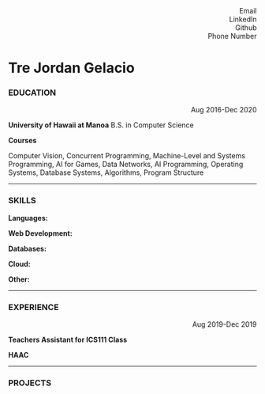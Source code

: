 <div align="right">Email</div>
<div align="right">LinkedIn</div>
<div align="right">Github</div>
<div align="right">Phone Number</div>

# Tre Jordan Gelacio

### EDUCATION

<div align="right">Aug 2016-Dec 2020</div>

**University of Hawaii at Manoa**
B.S. in Computer Science

**Courses**

Computer Vision, Concurrent Programming, Machine-Level and Systems Programming, AI for Games, Data Networks, AI Programming, Operating Systems, Database Systems, Algorithms, Program Structure

---

### SKILLS

**Languages:**

**Web Development:**

**Databases:**

**Cloud:**

**Other:**

---

### EXPERIENCE

<div align="right">Aug 2019-Dec 2019</div>

**Teachers Assistant for ICS111 Class**

**HAAC**

---

### PROJECTS
